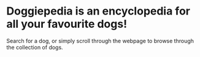 # Doggiepedia is an encyclopedia for all your favourite dogs! 
Search for a dog, or simply scroll through the webpage to browse through the collection of dogs. 